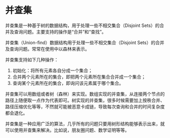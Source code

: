 # 并查集
并查集是一种基于树的数据结构，用于处理一些不相交集合（Disjoint Sets）的合并及查询问题。主要支持的操作是“合并”和“查找”。

并查集（Union-find）数据结构用于处理一些不相交集合（Disjoint Sets）的合并及查询问题。常常在使用中以森林来表示。

并查集支持如下几种操作：

1. 初始化：将所有元素各自分成一个集合；
2. 合并两个元素所在的集合，即把两个元素所在集合合并成一个集合；
3. 查询某个元素所在的集合，即询问该元素属于哪个集合。

并查集可以用数组或者树（森林）来实现。数组实现的并查集，从连接两个节点的路径上随便取一点作为代表即可。树实现的并查集，很多时候需要加上按秩合并、路径压缩优化等等，不然就可能被恶意卡成链，导致每次查询和合并的时间复杂度都会退化。

并查集是一种应用广泛的算法，几乎所有的问题只要用树形结构能够表示出来，就可以使用并查集来解决。比如说，朋友圈问题、数学证明等等。

